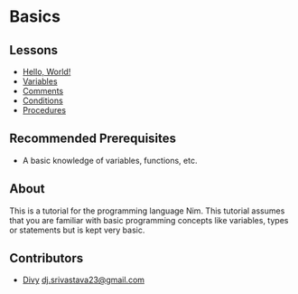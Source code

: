 # Basics

## Lessons

- [Hello, World!](hello.md)
- [Variables](variables.md)
- [Comments](comments.md)
- [Conditions](conditions.md)
- [Procedures](procedures.md)

## Recommended Prerequisites

- A basic knowledge of variables, functions, etc.
## About
This is a tutorial for the programming language Nim. This tutorial assumes that you are familiar with basic programming concepts like variables, types or statements but is kept very basic.
## Contributors

- [Divy](https://divy.work) [dj.srivastava23@gmail.com](mailto:dj.srivastava23@gmail.com)
